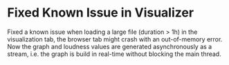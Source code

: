 # Fixed Known Issue in Visualizer

Fixed a known issue when loading a large file (duration > 1h) in the visualization tab, the browser tab might crash with an out-of-memory error.
Now the graph and loudness values are generated asynchronously as a stream, i.e. the graph is build in real-time without blocking the main thread.
